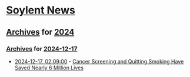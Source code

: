 # [Soylent News](../../../README.md)

## [Archives](../../index.md) for [2024](../index.md)

### [Archives](../../index.md) for [2024-12-17](index.md)

* [2024-12-17, 02:09:00](https://soylentnews.org/article.pl?sid=24/12/16/1452241&from=rss) - [Cancer Screening and Quitting Smoking Have Saved Nearly 6 Million Lives](https://soylentnews.org/article.pl?sid=24/12/16/1452241&from=rss)
